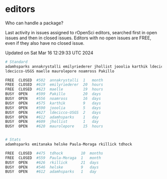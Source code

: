 # editors

Who can handle a package?

Last activity in issues assigned to rOpenSci editors, searched first in open
issues and then in closed issues. Editors with no open issues are FREE, even if
they also have no closed issue.


Updated on Sat Mar 16 12:29:33 UTC 2024

```bash
# Standard
adamhsparks annakrystalli emilyriederer jhollist jooolia karthik ldecicco
ldecicco-USGS maelle maurolepore noamross Pakillo

FREE  CLOSED  #502  annakrystalli  1   month
FREE  CLOSED  #619  emilyriederer  20  hours
FREE  CLOSED  #623  maelle         19  hours
BUSY  OPEN    #599  Pakillo        20  days
BUSY  OPEN    #556  noamross       16  days
BUSY  OPEN    #575  karthik        9   days
BUSY  OPEN    #590  jooolia        5   days
BUSY  OPEN    #627  ldecicco-USGS  2   days
BUSY  OPEN    #612  adamhsparks    1   day
BUSY  OPEN    #609  jhollist       1   day
BUSY  OPEN    #620  maurolepore    15  hours


# Stats
adamhsparks emitanaka helske Paula-Moraga rkillick tdhock

FREE  CLOSED  #475  tdhock        10  months
FREE  CLOSED  #559  Paula-Moraga  1   month
BUSY  OPEN    #626  rkillick      21  days
BUSY  OPEN    #546  helske        9   days
BUSY  OPEN    #612  adamhsparks   1   day
```
